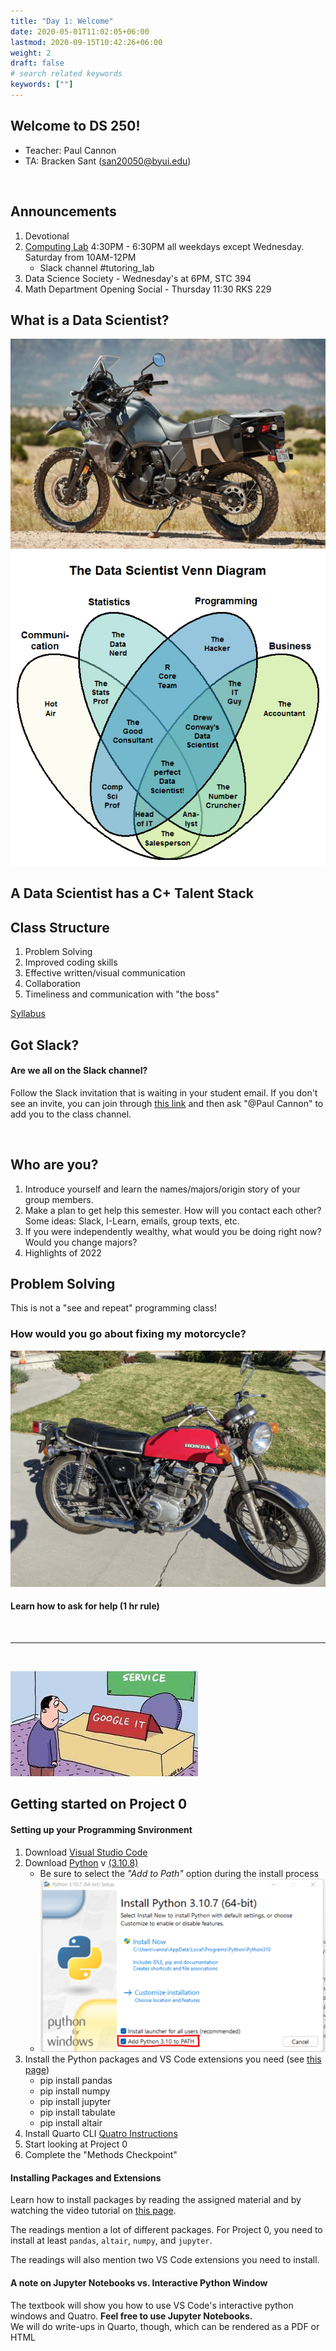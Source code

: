 ```yaml
---
title: "Day 1: Welcome"
date: 2020-05-01T11:02:05+06:00
lastmod: 2020-09-15T10:42:26+06:00
weight: 2
draft: false
# search related keywords
keywords: [""]
---
```


## Welcome to DS 250! 
<!------------------

This is your first programming class that really isn't about programming.  Sure you'll learn how Data Scientists use Python to answer questions with data.
But above all, you'll develop problem solving skills.  This is what distinguishes a great Data Scientist, not the code.  

This class is fundamentally about solving problems.  Solving problems with your computer.  Solving problems with your code.  By the end of this semester
you'll have a ton of experience solving problems.  And even if you go on to never code again, you will have learned how to be better problem solvers.  That'll
stick with you whether you're an accountant or a web designer.  

It's a learned skill.  You have to know where to look, when to ask for help, how to collaborate.  

It's going to suck until you get to the point where you know how to Google things the best way, how to distinguish between helpful and useless info.

## First Problem to Solve:  How do the Arthurian Legends, The Princess and the Frog, and Ruth relate?
1. Define what you mean? Which versions? 

## Second Problem:  Getting Python and the required libraries up and running on your computer.  This sounds simple, but I guarnatee 
every one of you will run into issues.  There're almost as many ways for this to go wrong as there are students.  

## Install latest version of VSCode and Python.  If you're on a PC, delete all the old versions you may have (more difficult for Mac because it comes pre-installed)
## Be sure to click the "Add to Path" option


# This is also not graded like classes you're used to.  This class is a sumulated version of a job as a Data Scientist. Not all of you are Data Scientists in 
training, but this is universal:  Communicating technical results so that non-technical people 

1. Problem Solving
2. Improved coding skills
3. Effective written/visual communication
4. Collaboration
5. Timeliness and communication with the boss


-------------------->

- Teacher: Paul Cannon
- TA: Bracken Sant (san20050@byui.edu)

<br>

## Announcements

1. Devotional
1. [Computing Lab](https://byuidatascience.github.io/lab/)  4:30PM - 6:30PM all weekdays except Wednesday. Saturday from 10AM-12PM
    * Slack channel #tutoring_lab
1. Data Science Society - Wednesday's at 6PM, STC 394
1. Math Department Opening Social - Thursday 11:30 RKS 229

## What is a Data Scientist?

![](KLR2.png)
![](ds_4venn.png)

## A Data Scientist has a C+ Talent Stack

## Class Structure
<!------------------

Data Scientists use computers and code to get insight from data.  They aren't usually the best programmers nor the best statisticians.
But they get really good at figuring things out.  

Syllabus:  Activities and grading scale

I spent 15 years working as a stat. and DS.  For a long while I was the only one supporting a global organization.  Every time annual reviews came up
my boss would say, "not sure how to benchmark your."  

Pretty common practice to have a pile of cash to divy up between a team.  Our rankings were relative, meaning exceeds expectations meant did I exceed relative to the 
rest of my team mates.  

I'd be compared with business leads or research scientists to decide what proportion of the pot I deserved.  Not exactly fair.  

This class is different, though.  You all get the same assignments, and I can see who did exceptional work (communications and technical), and who meets exp.  

Open syllabus

-------------------->

1. Problem Solving
2. Improved coding skills
3. Effective written/visual communication
4. Collaboration
5. Timeliness and communication with "the boss"

[Syllabus](https://byuistats.github.io/DS250-Cannon/course-materials/syllabus/)

## Got Slack?

#### Are we all on the Slack channel?

Follow the Slack invitation that is waiting in your student email. If you don't see an invite, you can join through [this link](https://join.slack.com/t/byuidss/signup) and then ask "@Paul Cannon"  to add you to the class channel. 

<br>


## Who are you?

<!------------------
# https://www2.byui.edu/Presentations/Transcripts/EducationWeek/2009_07_30_Clark.htm
# https://www2.byui.edu/Presentations/transcripts/devotionals/2009_09_15_clark.htm
-------------------->

1. Introduce yourself and learn the names/majors/origin story of your group members.
1. Make a plan to get help this semester. How will you contact each other? Some ideas: Slack, I-Learn, emails, group texts, etc.
1. If you were independently wealthy, what would you be doing right now?  Would you change majors?
1. Highlights of 2022

## Problem Solving

This is not a "see and repeat" programming class!  

### How would you go about fixing my motorcycle?

![](PXL_20221015_211101230.jpg)

#### Learn how to ask for help (1 hr rule)

<br>

***

<br>

![](googleit.jpg)

## Getting started on Project 0

#### Setting up your Programming Snvironment

1. Download [Visual Studio Code](https://code.visualstudio.com/)
1. Download [Python](https://www.python.org/downloads/) v [(3.10.8)](https://www.python.org/downloads/release/python-3108/)
    * Be sure to select the *"Add to Path"* option during the install process
    * ![](image.png)
1. Install the Python packages and VS Code extensions you need (see [this page](https://byuistats.github.io/DS250-Cannon/course-materials/python-for-data-science/))
    * pip install pandas
    * pip install numpy
    * pip install jupyter
    * pip install tabulate
    * pip install altair
1. Install Quarto CLI [Quatro Instructions](https://byuistats.github.io/DS250-Cannon/course-materials/quarto-for-data-science/)
1. Start looking at Project 0
1. Complete the "Methods Checkpoint"

#### Installing Packages and Extensions

Learn how to install packages by reading the assigned material and by watching the video tutorial on [this page](https://byuistats.github.io/DS250-Cannon/course-materials/python-for-data-science/).

The readings mention a lot of different packages. For Project 0, you need to install at least `pandas`, `altair`, `numpy`, and `jupyter`.

The readings will also mention two VS Code extensions you need to install.

#### A note on Jupyter Notebooks vs. Interactive Python Window

The textbook will show you how to use VS Code's interactive python windows and Quatro. **Feel free to use Jupyter Notebooks.**  
We will do write-ups in Quarto, though, which can be rendered as a PDF or HTML




<!---------------------------------
#### Setting up your `py` script

Create a new file in VS Code with a `.py` file extension. This is your Python script.

A good data science `.py` script will have packages and data loaded at the top. Usually you have a few short commented sentences that describe the script purpose. An example is below.

   ```python
   # %%
   # import pandas, altair, numpy
   import pandas as pd
   import altair as alt
   import numpy as np

   # %%
   # load data
   url = 'https://github.com/byuidatascience/data4soils/raw/master/data-raw/cfbp_handgrenade/cfbp_handgrenade.csv'
   dat = pd.read_csv(url)
   ```
If you installed the `jupyter` package, then your Python interactive window should work. ([Section 1.4.2.2](https://byuidatascience.github.io/python4ds/introduction.html#visual-studio-code-vs-code)) This means that when you type `#%%` at the top of your code, you should see a little button pop up that says "run cell". This will run your Python code in an interactive window (on the right side of VS Code) instead of in the terminal (at the bottom of VS Code).
   
Your code for the introduction project will come straight from the reading material. If you have the `pandas` and `altair` packages, you should be able to make the first chart in [P4DS section 3.2.2](https://byuidatascience.github.io/python4ds/data-visualisation.html#creating-an-altair-plot). 

Note that you must add a line of code that says `chart` in order to print out the Altair image you created.
--------------------------------------->




<!-----------------------------------------

## Welcome to DS 250!

{{< faq "Introduction to Brother Cannon">}}

## What do you want to know?


<br>


{{</ faq >}}


{{< faq "What is a data scientist?">}}

Brother Hathaway's definition:

>A blend of programmer, statistician, and communicator that burns with curiosity.

My definiton for DS 250:

>Someone who can extract insights from data and then communicate those insights with clarity.

![](ds_4venn.png)

<br>

**Learn more about the BYU-Idaho data science program [here](http://www.byui.edu/mathematics/data-science).**

{{</ faq >}}


{{< faq "What is data science programming?">}}

__Data scientists write code as a means to an end, whereas software developers write code to build things.__  Data science is inherently different from software development in that data science is an analytic activity, whereas software development has much more in common with traditional engineering.  

Data scientists tackle problems such as identifying fraudulent transactions, or predicting which employees are likely to leave a company.  Software developers can take the data scientists models and turn them into fully functioning systems with production-quality code.  Software developers tackle problems like getting an algorithm to run more efficiently, or building user interfaces. 

{{</ faq >}}

{{< faq "Course Outcomes">}}

Upon completing this course, you will be able to use data-driven programming in __Python__ to handle, format, and visualize data. We will introduce you to data wrangling techniques (__panadas__), analytical methods (__scikit-learn__), and the grammar of graphics (__Altair__). Specifically, as a successful learner, you will be able to:

1. Use functions, data structures, and other programming constructs efficiently to process and find meaning in data.
2. Programmatically load data from various types of data sources, including files, databases, and remote services.
3. Use data manipulation libraries to perform straightforward analysis, produce charts, and prepare data for machine learning algorithms.
4. Use machine learning libraries to discover insights, make predictions, and interpret the success of these algorithms.
5. Collaborate and share your work with industry-leading tools.

{{</ faq >}}

{{< faq "BYU-Idaho Mission Statement">}}

> Brigham Young University-Idaho was founded and is supported and guided by The Church of Jesus Christ of Latter-day Saints. Its mission is to develop disciples of Jesus Christ who are leaders in their homes, the Church, and their communities.

- How would you describe a leader?
- What makes a leader powerful?
- What does a leader do with insights?

[An example of a good leader.](https://www.churchofjesuschrist.org/study/scriptures/pgp/js-h/1.p1#p1 )

[What (or who) is truth?](https://www.churchofjesuschrist.org/study/scriptures/nt/john/14.6?lang=eng#p6#6)


{{</ faq >}}

<br>

## Course Format and Grading

{{< faq "How hard is this class going to be?">}}

__The reality of CSE 250:__

1. We have done all we can to ensure that this is a 2-credit course for the average student.  That means that we expect 4-6 hours outside of class for the average student to achieve an A.  You have to put in the time if you want to build skills.
2. __The course is necessarily creative in nature.__ That fact usually makes it feel more challenging. We will be asking you to learn to write _creative_ data science python code.
4. __If you have any concerns, please talk with me!__

{{</ faq >}}

{{< faq "What is the structure of CSE 250?">}}

The class uses 7 projects to teach data science programming in Python using [pandas](https://pandas.pydata.org/), [Altair](https://altair-viz.github.io/), [scikit-learn](https://scikit-learn.org/stable/), and [numpy](https://numpy.org/).

- [Projects](../../../projects)
- [Syllabus](../../../course-materials/syllabus)

{{</ faq >}}


{{< faq "How do I get the grade I want?">}}

- [Specification Grading](../../../course-materials/syllabus/#spec)
- [Grading structure](../../../course-materials/syllabus/#scale)
- [Competency Elements](../../../course-materials/syllabus/#elements)

<br>

## Introduction Project
------------------------------------------------------------>


<!-------------------------------------------------------------------------
{{< faq "What is the goal?">}}

Completing the introduction project will set you up for success the rest of the semester. The workflow followed in the introduction project (loading packages, writing code, saving images, compiling a final report) will be the same for every other project . __If you have questions about this project, you need to seek help.__

{{</ faq >}}

{{< faq "What exactly do I need to submit?">}}

Make sure you carefully read the [project instructions](../../../projects/introduction/).

You will submit a single `.pdf` file to I-Learn. This pdf file should contain an project summary, your answers to the grand questions (including the plot you saved with `altair_saver`), and an appendix where you copy and paste your commented Python code.

{{</ faq >}}
-------------------------------------------------------->



<!-------------------------------------
### Install Packages

Learn how to install packages by reading the assigned material and by watching the video tutorial on [this page](../../../course-materials/python-for-data-science/).

You need to install `pandas`, `altiar`, `numpy`, `scikit-learn`. 

To get Python interactive window working, you also need to install the `jupyter` package.

<br>

### Setting up your `py` script

Create a new file in VS Code with a `.py` file extension. This is your Python script.

A good data science `.py` script will have packages and data loaded at the top. Usually you have a few short commented sentences that describe the script purpose. An example is below.

   ```python
   # %%
   # import pandas, altair, numpy
   import pandas as pd
   import altair as alt
   import numpy as np

   # %%
   # load data
   url = 'https://github.com/byuidatascience/data4soils/raw/master/data-raw/cfbp_handgrenade/cfbp_handgrenade.csv'
   dat = pd.read_csv(url)
   ```
If you installed the `jupyter` package, then your Python interactive window should work. ([Section 1.4.2.2](https://byuidatascience.github.io/python4ds/introduction.html#visual-studio-code-vs-code)) This means that when you type `#%%` at the top of your code, you should see a little button pop up that says "run cell". This will run your Python code in an interactive window (on the right side of VS Code) instead of in the terminal (at the bottom of VS Code).
   
Your code for the introduction project will come straight from the reading material. If you have the `pandas` and `altair` packages, you should be able to make the first chart in [P4DS section 3.2.2](https://byuidatascience.github.io/python4ds/data-visualisation.html#creating-an-altair-plot). 

Note that you must add a line of code that says `chart` in order to print out the Altair image you created.

{{</ faq >}}
----------------------------------------------->


<!---------------------------------
### Save the Altair Plot

Now that you've made the Altair chart from [P4DS section 3.2.2](https://byuidatascience.github.io/python4ds/data-visualisation.html#creating-an-altair-plot), the next step is to save the chart as a `.png` file. 

To do this, you need to:
  - install the `altair_saver` package
  - install [NodeJS](https://nodejs.org/en/download/package-manager/)
  - Run `npm install -g vega-lite vega-cli canvas` in your terminal/command prompt to install NodeJS dependencies

The `altair_saver` package can be troublesome. For help:
  - watch the video tutorial on [this page](../../../course-materials/altair/)
  - Try reading through the [altair_saver documentation](https://github.com/altair-viz/altair_saver)

### Final Report

At this point you should have Python and VS Code working, created the Altair chart from the reading material, and saved the chart as a `.png` file.

The final step is to put your code and image into a markdown report. (The template is in the [project instructions](../../../projects/introduction/).) The markdown report should be converted to a pdf before being submitted to I-Learn.

Watch this [video tutorial](../../../course-materials/markdown/) to see an example of creating a final report.
----------------------------------------->

<br>
